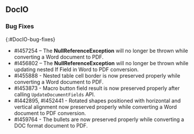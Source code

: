 ## DocIO

### Bug Fixes
{:#DocIO-bug-fixes}

* \#I457254 – The **NullReferenceException** will no longer be thrown while converting a Word document to PDF.
* \#I456802 – The **NullReferenceException** will no longer be thrown while updating nested If Field in Word to PDF conversion.
* \#I455888 - Nested table cell border is now preserved properly while converting a Word document to PDF.
* \#I453873 - Macro button field result is now preserved properly after calling `UpdateDocumentFields` API.
* \#I442895, #I452441 - Rotated shapes positioned with horizontal and vertical alignment now preserved properly while converting a Word document to PDF conversion.
* \#I459764 - The bullets are now preserved properly while converting a DOC format document to PDF.
